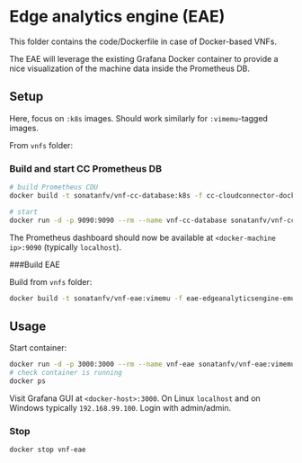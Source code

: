 # Edge analytics engine (EAE)

This folder contains the code/Dockerfile in case of Docker-based VNFs.

The EAE will leverage the existing Grafana Docker container to provide a nice visualization of the machine data inside the Prometheus DB.

## Setup

Here, focus on `:k8s` images. Should work similarly for `:vimemu`-tagged images. 

From `vnfs` folder:

### Build and start CC Prometheus DB

```bash
# build Prometheus CDU
docker build -t sonatanfv/vnf-cc-database:k8s -f cc-cloudconnector-docker/containers/cdu_database/Dockerfile cc-cloudconnector-docker/containers/cdu_database/

# start
docker run -d -p 9090:9090 --rm --name vnf-cc-database sonatanfv/vnf-cc-database:k8s
```

The Prometheus dashboard should now be available at `<docker-machine ip>:9090` (typically `localhost`).

###Build EAE

Build from `vnfs` folder:

```bash
docker build -t sonatanfv/vnf-eae:vimemu -f eae-edgeanalyticsengine-emulator/containers/Dockerfile eae-edgeanalyticsengine-emulator/containers/
```

## Usage

Start container:

```bash
docker run -d -p 3000:3000 --rm --name vnf-eae sonatanfv/vnf-eae:vimemu 
# check container is running
docker ps
```

Visit Grafana GUI at `<docker-host>:3000`. On Linux `localhost` and on Windows typically `192.168.99.100`. Login with admin/admin.

### Stop

```bash
docker stop vnf-eae
```

